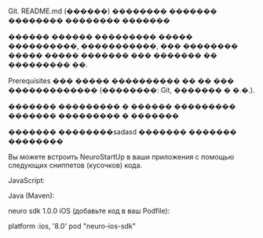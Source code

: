   
Git. README.md (������)
�������� �������
�������� �������� �������

������ ������
��������� ����� ����������, �����������, ��� �������� ����� ����� ������� ��� ������� �� ��������� ��.

Prerequisites
��� ����� ���������� �� �� ��� ������������� (��������: Git, ������� � �.�.).

�������
��������� � ������
��������� ������� ��������� � �������

�������
��������sadasd
������� ������� ��������

Вы можете встроить NeuroStartUp в ваши приложения с помощью следующих сниппетов (кусочков) кода.

JavaScript:

<script src="https://localhost/neuro.sdk.min.js"></script>
Java (Maven):

<dependency>
  <groupId>neuro</groupId>
  <artifactId>sdk</artifactId>
  <version>1.0.0</version>
</dependency>
iOS (добавьте код в ваш Podfile):

platform :ios, '8.0'
pod "neuro-ios-sdk"